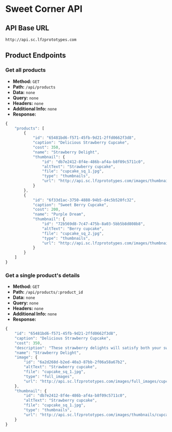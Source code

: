 # Sweet Corner API

## API Base URL
```
http://api.sc.lfzprototypes.com
```

## Product Endpoints

### Get all products
- **Method:** `GET`
- **Path:** `/api/products`
- **Data:** `none`
- **Query:** `none`
- **Headers:** `none`
- **Additional Info:** `none`
- **Response:**
```JAVASCRIPT
{
    "products": [
        {
            "id": "65481bd6-f571-45fb-9d21-2ffd0662f3d8",
            "caption": "Delicious Strawberry Cupcake",
            "cost": 350,
            "name": "Strawberry Delight",
            "thumbnail": {
                "id": "db7e2412-8f4e-486b-af4a-b8f09c5711c0",
                "altText": "Strawberry cupcake",
                "file": "cupcake_sq_1.jpg",
                "type": "thumbnails",
                "url": "http://api.sc.lfzprototypes.com/images/thumbnails/cupcake_sq_1.jpg"
            }
        },
        {
            "id": "6f33d1ac-3750-4888-94b5-d4c5b520fc32",
            "caption": "Sweet Berry Cupcake",
            "cost": 200,
            "name": "Purple Dream",
            "thumbnail": {
                "id": "72b569d8-7c47-475b-8a03-5bb5b8d808b8",
                "altText": "Berry cupcake",
                "file": "cupcake_sq_2.jpg",
                "type": "thumbnails",
                "url": "http://api.sc.lfzprototypes.com/images/thumbnails/cupcake_sq_2.jpg"
            }
        }
    ]
}
```

### Get a single product's details
- **Method:** `GET`
- **Path:** `/api/products/:product_id`
- **Data:** `none`
- **Query:** `none`
- **Headers:** `none`
- **Additional Info:** `none`
- **Response:**
```JAVASCRIPT
{
    "id": "65481bd6-f571-45fb-9d21-2ffd0662f3d8",
    "caption": "Delicious Strawberry Cupcake",
    "cost": 350,
    "description": "These strawberry delights will satisfy both your sweet tooth and those strawberry cravings.",
    "name": "Strawberry Delight",
    "image": {
        "id": "6a2d268d-b2ed-40a3-87bb-2f06a58a67b2",
        "altText": "Strawberry cupcake",
        "file": "cupcake_sq_1.jpg",
        "type": "full_images",
        "url": "http://api.sc.lfzprototypes.com/images/full_images/cupcake_sq_1.jpg"
    },
    "thumbnail": {
        "id": "db7e2412-8f4e-486b-af4a-b8f09c5711c0",
        "altText": "Strawberry cupcake",
        "file": "cupcake_sq_1.jpg",
        "type": "thumbnails",
        "url": "http://api.sc.lfzprototypes.com/images/thumbnails/cupcake_sq_1.jpg"
    }
}
```
